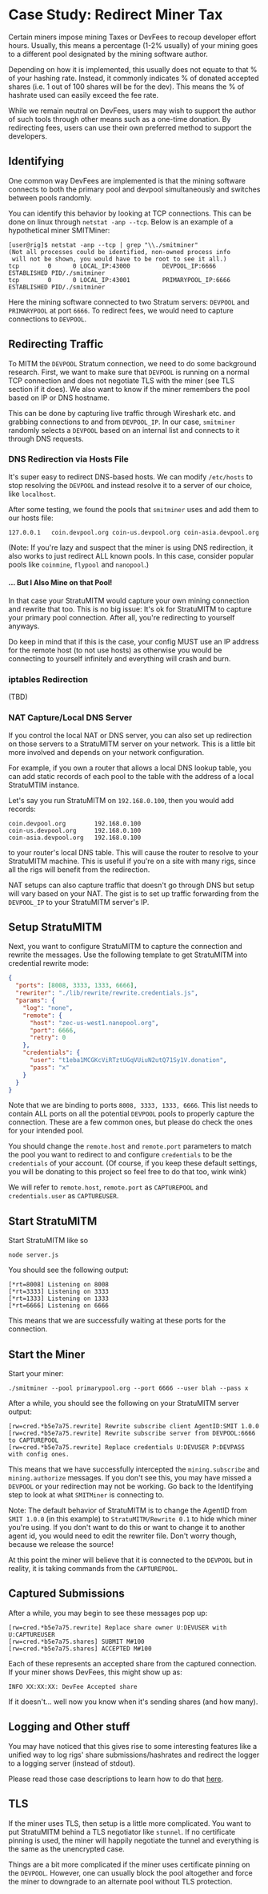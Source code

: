 # Case Study: Redirect Miner Tax

Certain miners impose mining Taxes or DevFees to recoup developer effort hours.
Usually, this means a percentage (1-2% usually) of your mining goes to a 
different pool designated by the mining software author. 

Depending on how it is implemented, this usually does not equate to that % of 
your hashing rate. Instead, it commonly indicates % of donated accepted shares
(i.e. 1 out of 100 shares will be for the dev). This means the % of hashrate 
used can easily exceed the fee rate.

While we remain neutral on DevFees, users may wish to support the author of such
tools through other means such as a one-time donation. By redirecting fees, 
users can use their own preferred method to support the developers.

## Identifying
One common way DevFees are implemented is that the mining software connects to
both the primary pool and devpool simultaneously and switches between pools 
randomly.

You can identify this behavior by looking at TCP connections. This can be done 
on linux through `netstat -anp --tcp`. Below is an example of a hypothetical 
miner SMITMiner:

````
[user@rig]$ netstat -anp --tcp | grep "\\./smitminer"
(Not all processes could be identified, non-owned process info
 will not be shown, you would have to be root to see it all.)
tcp        0      0 LOCAL_IP:43000         DEVPOOL_IP:6666          ESTABLISHED PID/./smitminer        
tcp        0      0 LOCAL_IP:43001         PRIMARYPOOL_IP:6666      ESTABLISHED PID/./smitminer     
````

Here the mining software connected to two Stratum servers: 
`DEVPOOL` and `PRIMARYPOOL` at port `6666`. To redirect fees, we would need to 
capture connections to `DEVPOOL`.

## Redirecting Traffic
To MITM the `DEVPOOL` Stratum connection, we need to do some background research.
First, we want to make sure that `DEVPOOL` is running on a normal TCP connection
and does not negotiate TLS with the miner (see TLS section if it does). We also
want to know if the miner remembers the pool based on IP or DNS hostname. 

This can be done by capturing live traffic through Wireshark etc. and grabbing
connections to and from `DEVPOOL_IP`. In our case, `smitminer` randomly selects
a `DEVPOOL` based on an internal list and connects to it through DNS requests.

### DNS Redirection via Hosts File
It's super easy to redirect DNS-based hosts. We can modify `/etc/hosts` to stop 
resolving the `DEVPOOL` and instead resolve it to a server of our choice, like
`localhost`.

After some testing, we found the pools that `smitminer` uses and add them to 
our hosts file:

````
127.0.0.1   coin.devpool.org coin-us.devpool.org coin-asia.devpool.org
````

(Note: If you're lazy and suspect that the miner is using DNS redirection, it
also works to just redirect ALL known pools. In this case, consider popular 
pools like `coinmine`, `flypool` and `nanopool`.)

#### ... But I Also Mine on that Pool!
In that case your StratuMITM would capture your own mining connection and 
rewrite that too. This is no big issue: It's ok for StratuMITM to capture your 
primary pool connection. After all, you're redirecting to yourself anyways.

Do keep in mind that if this is the case, your config MUST use an IP address for
the remote host (to not use hosts) as otherwise you would be connecting to 
yourself infinitely and everything will crash and burn.

### iptables Redirection
(TBD)

### NAT Capture/Local DNS Server
If you control the local NAT or DNS server, you can also set up redirection on 
those servers to a StratuMITM server on your network. This is a little bit
more involved and depends on your network configuration.

For example, if you own a router that allows a local DNS lookup table, you can
add static records of each pool to the table with the address of a local 
StratuMTIM instance.

Let's say you run StratuMITM on `192.168.0.100`, then you would add records:

````
coin.devpool.org        192.168.0.100
coin-us.devpool.org     192.168.0.100
coin-asia.devpool.org   192.168.0.100
````

to your router's local DNS table. This will cause the router to resolve to your
StratuMITM machine. This is useful if you're on a site with many rigs, since 
all the rigs will benefit from the redirection.

NAT setups can also capture traffic that doesn't go through DNS but setup will
vary based on your NAT. The gist is to set up traffic forwarding from the 
`DEVPOOL_IP` to your StratuMITM server's IP. 

## Setup StratuMITM
Next, you want to configure StratuMITM to capture the connection and rewrite 
the messages. Use the following template to get StratuMITM into credential 
rewrite mode:

````JSON
{
  "ports": [8008, 3333, 1333, 6666],
  "rewriter": "./lib/rewrite/rewrite.credentials.js",
  "params": {
    "log": "none",
    "remote": {
      "host": "zec-us-west1.nanopool.org",
      "port": 6666,
      "retry": 0
    },
    "credentials": {
      "user": "t1eba1MCGKcViRTztUGqVUiuN2utQ71Sy1V.donation",
      "pass": "x"
    }
  }
}
````

Note that we are binding to ports `8008, 3333, 1333, 6666`. This list needs to 
contain ALL ports on all the potential `DEVPOOL` pools to properly capture the 
connection. These are a few common ones, but please do check the ones for your
intended pool.

You should change the `remote.host` and `remote.port` parameters to match the 
pool you want to redirect to and configure `credentials` to be the `credentials`
of your account. (Of course, if you keep these default settings, you will be 
donating to this project so feel free to do that too, wink wink)

We will refer to `remote.host`, `remote.port` as `CAPTUREPOOL` and 
`credentials.user` as `CAPTUREUSER`.

## Start StratuMITM
Start StratuMITM like so

    node server.js
    
You should see the following output:

````
[*rt=8008] Listening on 8008
[*rt=3333] Listening on 3333
[*rt=1333] Listening on 1333
[*rt=6666] Listening on 6666
````

This means that we are successfully waiting at these ports for the connection.

## Start the Miner
Start your miner:

    ./smitminer --pool primarypool.org --port 6666 --user blah --pass x

After a while, you should see the following on your StratuMITM server output:

````
[rw=cred.*b5e7a75.rewrite] Rewrite subscribe client AgentID:SMIT 1.0.0
[rw=cred.*b5e7a75.rewrite] Rewrite subscribe server from DEVPOOL:6666 to CAPTUREPOOL
[rw=cred.*b5e7a75.rewrite] Replace credentials U:DEVUSER P:DEVPASS with config ones.
````

This means that we have successfully intercepted the `mining.subscribe` and 
`mining.authorize` messages. If you don't see this, you may have missed a 
`DEVPOOL` or your redirection may not be working. Go back to the Identifying 
step to look at what `SMITMiner` is connecting to.

Note: The default behavior of StratuMITM is to change the AgentID from 
`SMIT 1.0.0` (in this example) to `StratuMITM/Rewrite 0.1` to hide which miner 
you're using. If you don't want to do this or want to change it to another 
agent id, you would need to edit the rewriter file. Don't worry though, because
we release the source!

At this point the miner will believe that it is connected to the `DEVPOOL` but 
in reality, it is taking commands from the `CAPTUREPOOL`.

## Captured Submissions
After a while, you may begin to see these messages pop up:

````
[rw=cred.*b5e7a75.rewrite] Replace share owner U:DEVUSER with U:CAPTUREUSER
[rw=cred.*b5e7a75.shares] SUBMIT M#100
[rw=cred.*b5e7a75.shares] ACCEPTED M#100
````

Each of these represents an accepted share from the captured connection. If your
miner shows DevFees, this might show up as:

````
INFO XX:XX:XX: DevFee Accepted share
````

If it doesn't... well now you know when it's sending shares (and how many).

## Logging and Other stuff
You may have noticed that this gives rise to some interesting features like a 
unified way to log rigs' share submissions/hashrates and redirect the logger
to a logging server (instead of stdout). 

Please read those case descriptions to learn how to do that 
[here](UnifiedStatsServer.md).

## TLS
If the miner uses TLS, then setup is a little more complicated. You want to put
StratuMITM behind a TLS negotiator like `stunnel`. If no certificate pinning is 
used, the miner will happily negotiate the tunnel and everything is the same
as the unencrypted case.

Things are a bit more complicated if the miner uses certificate pinning on the
`DEVPOOL`. However, one can usually block the pool altogether and force the 
miner to downgrade to an alternate pool without TLS protection.
